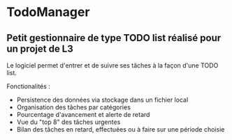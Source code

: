 # TodoManager
## Petit gestionnaire de type TODO list réalisé pour un projet de L3

Le logiciel permet d'entrer et de suivre ses tâches à la façon d'une TODO list. 

Fonctionalités : 
 - Persistence des données via stockage dans un fichier local
 - Organisation des tâches par catégories
 - Pourcentage d'avancement et alerte de retard
 - Vue du "top 8" des tâches urgentes
 - Bilan des tâches en retard, effectuées ou à faire sur une période choisie
